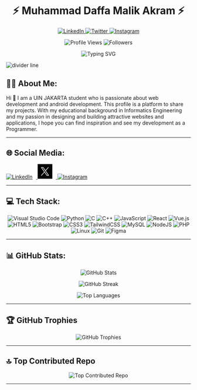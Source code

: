 # <div align="center">⚡ Muhammad Daffa Malik Akram ⚡</div>


<div align="center">
  <a href="https://www.linkedin.com/in/muhammad-daffa-malik-akram/">
    <img src="https://img.shields.io/badge/LinkedIn-0077B5?style=for-the-badge&logo=linkedin&logoColor=white" alt="LinkedIn"/>
  </a>
  <a href="https://x.com/AkramDaffa3321">
    <img src="https://img.shields.io/badge/Twitter-1DA1F2?style=for-the-badge&logo=twitter&logoColor=white" alt="Twitter"/>
  </a>
  <a href="https://www.instagram.com/muhamad_daffa_malik/">
    <img src="https://img.shields.io/badge/Instagram-E4405F?style=for-the-badge&logo=instagram&logoColor=white" alt="Instagram"/>
  </a>
  <a href="mailto:daffamalik0304@gmail.com
    <img src="https://img.shields.io/badge/Email-D14836?style=for-the-badge&logo=gmail&logoColor=white" alt="Email"/>
  </a>
</div>

<p align="center">
  <img src="https://komarev.com/ghpvc/?username=DaffaMalik12&label=Profile%20Views&color=0e75b6&style=flat" alt="Profile Views"/>
  <img src="https://img.shields.io/github/followers/DaffaMalik12?label=Followers&style=social" alt="Followers"/>
</p>

<!-- Typing SVG - You can customize this at https://readme-typing-svg.herokuapp.com/ -->
<p align="center">
  <img src="https://readme-typing-svg.herokuapp.com?font=Fira+Code&size=22&duration=3000&pause=1000&color=38BDAE&center=true&vCenter=true&width=500&lines=UIN+Jakarta+Student;Passionate+Web+Developer;Android+Development+Enthusiast;Always+Learning+New+Technologies" alt="Typing SVG" />
</p>

<!-- Divider -->
<img src="https://user-images.githubusercontent.com/73097560/115834477-dbab4500-a447-11eb-908a-139a6edaec5c.gif" alt="divider line" />

## 🧑‍💻 About Me:
Hi 👋 I am a UIN JAKARTA student who is passionate about web development and android development. This profile is a platform to share my projects. With my educational background in Informatics Engineering and my passion in designing and building attractive websites and applications, I hope you can find inspiration and see my development as a Programmer.


---

## 🌐 Social Media:
<p align="left">
  <a href="https://www.linkedin.com/in/muhammad-daffa-malik-akram/" target="_blank">
    <img src="https://user-images.githubusercontent.com/46517096/166973395-19676cd8-f8ec-4abf-83ff-da8243505b82.png" alt="LinkedIn" height="40" style="margin-right:10px"/>
  </a>
  <a href="https://x.com/AkramDaffa3321" target="_blank">
    <img src="/DaffaMalik12/Twitter.jpg" alt="Twitter" height="40" style="margin-right:10px"/>
  </a>
  <a href="https://www.instagram.com/muhamad_daffa_malik/" target="_blank">
    <img src="https://user-images.githubusercontent.com/46517096/166974368-9798f39f-1f46-499c-b14e-81f0a3f83a06.png" alt="Instagram" height="40"/>
  </a>
</p>

---

## 💻 Tech Stack:
<div align="center">
  
  ![Visual Studio Code](https://img.shields.io/badge/Visual%20Studio%20Code-0078d7.svg?style=for-the-badge&logo=visual-studio-code&logoColor=white)
  ![Python](https://img.shields.io/badge/python-3670A0?style=for-the-badge&logo=python&logoColor=ffdd54)
  ![C](https://img.shields.io/badge/c-%2300599C.svg?style=for-the-badge&logo=c&logoColor=white)
  ![C++](https://img.shields.io/badge/c++-%2300599C.svg?style=for-the-badge&logo=c%2B%2B&logoColor=white)
  ![JavaScript](https://img.shields.io/badge/javascript-%23323330.svg?style=for-the-badge&logo=javascript&logoColor=%23F7DF1E)
  ![React](https://img.shields.io/badge/react-%2320232a.svg?style=for-the-badge&logo=react&logoColor=%2361DAFB)
  ![Vue.js](https://img.shields.io/badge/vuejs-%2335495e.svg?style=for-the-badge&logo=vuedotjs&logoColor=%234FC08D)
  ![HTML5](https://img.shields.io/badge/html5-%23E34F26.svg?style=for-the-badge&logo=html5&logoColor=white)
  ![Bootstrap](https://img.shields.io/badge/bootstrap-%238511FA.svg?style=for-the-badge&logo=bootstrap&logoColor=white)
  ![CSS3](https://img.shields.io/badge/css3-%231572B6.svg?style=for-the-badge&logo=css3&logoColor=white)
  ![TailwindCSS](https://img.shields.io/badge/tailwindcss-%2338B2AC.svg?style=for-the-badge&logo=tailwind-css&logoColor=white)
  ![MySQL](https://img.shields.io/badge/mysql-%2300f.svg?style=for-the-badge&logo=mysql&logoColor=white)
  ![NodeJS](https://img.shields.io/badge/node.js-6DA55F?style=for-the-badge&logo=node.js&logoColor=white)
  ![PHP](https://img.shields.io/badge/php-%23777BB4.svg?style=for-the-badge&logo=php&logoColor=white)
  ![Linux](https://img.shields.io/badge/Linux-FCC624?style=for-the-badge&logo=linux&logoColor=black)
  ![Git](https://img.shields.io/badge/git-%23F05033.svg?style=for-the-badge&logo=git&logoColor=white)
  ![Figma](https://img.shields.io/badge/figma-%23F24E1E.svg?style=for-the-badge&logo=figma&logoColor=white)
  
</div>

---

## 📊 GitHub Stats:
<p align="center">
  <img src="https://github-readme-stats.vercel.app/api?username=DaffaMalik12&show_icons=true&theme=radical" alt="GitHub Stats" />
</p>

<p align="center">
  <img src="https://github-readme-streak-stats.herokuapp.com/?user=DaffaMalik12&theme=radical" alt="GitHub Streak" />
</p>

<p align="center">
  <img src="https://github-readme-stats.vercel.app/api/top-langs/?username=DaffaMalik12&layout=compact&theme=radical" alt="Top Languages" />
</p>

---

## 🏆 GitHub Trophies
<p align="center">
  <img src="https://github-profile-trophy.vercel.app/?username=DaffaMalik12&theme=radical&no-frame=false&no-bg=true&margin-w=4" alt="GitHub Trophies" />
</p>

---

## 🔝 Top Contributed Repo
<p align="center">
  <img src="https://github-contributor-stats.vercel.app/api?username=DaffaMalik12&limit=5&theme=radical&combine_all_yearly_contributions=true" alt="Top Contributed Repo" />
</p>

---
